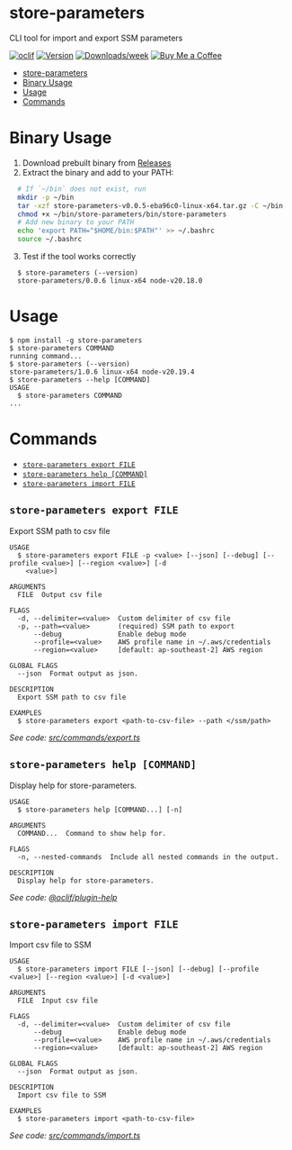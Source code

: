 # store-parameters

CLI tool for import and export SSM parameters

[![oclif](https://img.shields.io/badge/cli-oclif-brightgreen.svg)](https://oclif.io)
[![Version](https://img.shields.io/npm/v/store-parameters.svg)](https://npmjs.org/package/store-parameters)
[![Downloads/week](https://img.shields.io/npm/dw/store-parameters.svg)](https://npmjs.org/package/store-parameters)
[![Buy Me a Coffee](https://img.shields.io/badge/Buy%20Me%20a%20Coffee-Support%20Me-orange)](https://coff.ee/kai.nguyen)

<!-- toc -->
* [store-parameters](#store-parameters)
* [Binary Usage](#binary-usage)
* [Usage](#usage)
* [Commands](#commands)
<!-- tocstop -->

# Binary Usage

1. Download prebuilt binary from [Releases](https://github.com/kai-nguyen-aligent/store-parameters/releases)
2. Extract the binary and add to your PATH:

```bash
  # If `~/bin` does not exist, run
  mkdir -p ~/bin
  tar -xzf store-parameters-v0.0.5-eba96c0-linux-x64.tar.gz -C ~/bin
  chmod +x ~/bin/store-parameters/bin/store-parameters
  # Add new binary to your PATH
  echo 'export PATH="$HOME/bin:$PATH"' >> ~/.bashrc
  source ~/.bashrc
```

3. Test if the tool works correctly

```sh-session
  $ store-parameters (--version)
  store-parameters/0.0.6 linux-x64 node-v20.18.0
```

# Usage

<!-- usage -->
```sh-session
$ npm install -g store-parameters
$ store-parameters COMMAND
running command...
$ store-parameters (--version)
store-parameters/1.0.6 linux-x64 node-v20.19.4
$ store-parameters --help [COMMAND]
USAGE
  $ store-parameters COMMAND
...
```
<!-- usagestop -->

# Commands

<!-- commands -->
* [`store-parameters export FILE`](#store-parameters-export-file)
* [`store-parameters help [COMMAND]`](#store-parameters-help-command)
* [`store-parameters import FILE`](#store-parameters-import-file)

## `store-parameters export FILE`

Export SSM path to csv file

```
USAGE
  $ store-parameters export FILE -p <value> [--json] [--debug] [--profile <value>] [--region <value>] [-d
    <value>]

ARGUMENTS
  FILE  Output csv file

FLAGS
  -d, --delimiter=<value>  Custom delimiter of csv file
  -p, --path=<value>       (required) SSM path to export
      --debug              Enable debug mode
      --profile=<value>    AWS profile name in ~/.aws/credentials
      --region=<value>     [default: ap-southeast-2] AWS region

GLOBAL FLAGS
  --json  Format output as json.

DESCRIPTION
  Export SSM path to csv file

EXAMPLES
  $ store-parameters export <path-to-csv-file> --path </ssm/path>
```

_See code: [src/commands/export.ts](https://github.com/kai-nguyen-aligent/store-parameters/blob/v1.0.6/src/commands/export.ts)_

## `store-parameters help [COMMAND]`

Display help for store-parameters.

```
USAGE
  $ store-parameters help [COMMAND...] [-n]

ARGUMENTS
  COMMAND...  Command to show help for.

FLAGS
  -n, --nested-commands  Include all nested commands in the output.

DESCRIPTION
  Display help for store-parameters.
```

_See code: [@oclif/plugin-help](https://github.com/oclif/plugin-help/blob/v6.2.11/src/commands/help.ts)_

## `store-parameters import FILE`

Import csv file to SSM

```
USAGE
  $ store-parameters import FILE [--json] [--debug] [--profile <value>] [--region <value>] [-d <value>]

ARGUMENTS
  FILE  Input csv file

FLAGS
  -d, --delimiter=<value>  Custom delimiter of csv file
      --debug              Enable debug mode
      --profile=<value>    AWS profile name in ~/.aws/credentials
      --region=<value>     [default: ap-southeast-2] AWS region

GLOBAL FLAGS
  --json  Format output as json.

DESCRIPTION
  Import csv file to SSM

EXAMPLES
  $ store-parameters import <path-to-csv-file>
```

_See code: [src/commands/import.ts](https://github.com/kai-nguyen-aligent/store-parameters/blob/v1.0.6/src/commands/import.ts)_
<!-- commandsstop -->
